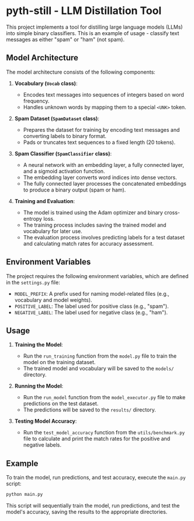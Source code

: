 # pyth-still - LLM Distillation Tool

This project implements a tool for distilling large language models (LLMs) into simple binary classifiers. This is an example of usage - classify text messages as either "spam" or "ham" (not spam).

## Model Architecture

The model architecture consists of the following components:

1. **Vocabulary (`Vocab` class)**:
   - Encodes text messages into sequences of integers based on word frequency.
   - Handles unknown words by mapping them to a special `<UNK>` token.

2. **Spam Dataset (`SpamDataset` class)**:
   - Prepares the dataset for training by encoding text messages and converting labels to binary format.
   - Pads or truncates text sequences to a fixed length (20 tokens).

3. **Spam Classifier (`SpamClassifier` class)**:
   - A neural network with an embedding layer, a fully connected layer, and a sigmoid activation function.
   - The embedding layer converts word indices into dense vectors.
   - The fully connected layer processes the concatenated embeddings to produce a binary output (spam or ham).

4. **Training and Evaluation**:
   - The model is trained using the Adam optimizer and binary cross-entropy loss.
   - The training process includes saving the trained model and vocabulary for later use.
   - The evaluation process involves predicting labels for a test dataset and calculating match rates for accuracy assessment.

## Environment Variables

The project requires the following environment variables, which are defined in the `settings.py` file:

- `MODEL_PREFIX`: A prefix used for naming model-related files (e.g., vocabulary and model weights).
- `POSITIVE_LABEL`: The label used for positive class (e.g., "spam").
- `NEGATIVE_LABEL`: The label used for negative class (e.g., "ham").

## Usage

1. **Training the Model**:
   - Run the `run_training` function from the `model.py` file to train the model on the training dataset.
   - The trained model and vocabulary will be saved to the `models/` directory.

2. **Running the Model**:
   - Run the `run_model` function from the `model_executor.py` file to make predictions on the test dataset.
   - The predictions will be saved to the `results/` directory.

3. **Testing Model Accuracy**:
   - Run the `test_model_accuracy` function from the `utils/benchmark.py` file to calculate and print the match rates for the positive and negative labels.

## Example

To train the model, run predictions, and test accuracy, execute the `main.py` script:

```bash
python main.py
```

This script will sequentially train the model, run predictions, and test the model's accuracy, saving the results to the appropriate directories.